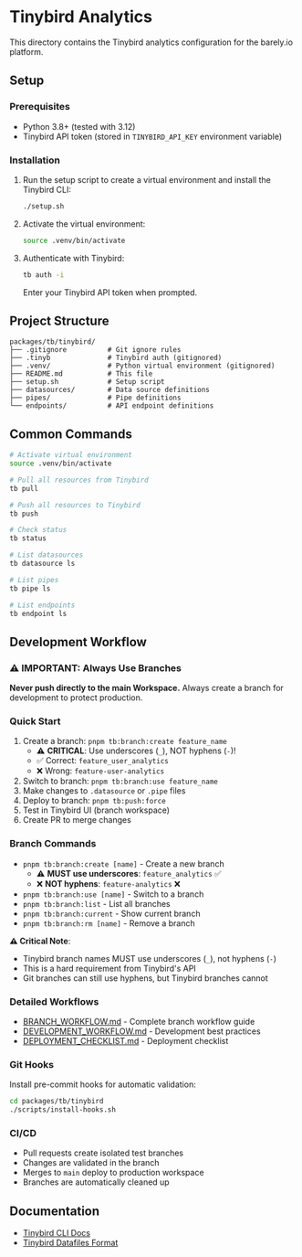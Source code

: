 # Tinybird Analytics

This directory contains the Tinybird analytics configuration for the barely.io platform.

## Setup

### Prerequisites

- Python 3.8+ (tested with 3.12)
- Tinybird API token (stored in `TINYBIRD_API_KEY` environment variable)

### Installation

1. Run the setup script to create a virtual environment and install the Tinybird CLI:

   ```bash
   ./setup.sh
   ```

2. Activate the virtual environment:

   ```bash
   source .venv/bin/activate
   ```

3. Authenticate with Tinybird:
   ```bash
   tb auth -i
   ```
   Enter your Tinybird API token when prompted.

## Project Structure

```
packages/tb/tinybird/
├── .gitignore          # Git ignore rules
├── .tinyb              # Tinybird auth (gitignored)
├── .venv/              # Python virtual environment (gitignored)
├── README.md           # This file
├── setup.sh            # Setup script
├── datasources/        # Data source definitions
├── pipes/              # Pipe definitions
└── endpoints/          # API endpoint definitions
```

## Common Commands

```bash
# Activate virtual environment
source .venv/bin/activate

# Pull all resources from Tinybird
tb pull

# Push all resources to Tinybird
tb push

# Check status
tb status

# List datasources
tb datasource ls

# List pipes
tb pipe ls

# List endpoints
tb endpoint ls
```

## Development Workflow

### ⚠️ IMPORTANT: Always Use Branches

**Never push directly to the main Workspace.** Always create a branch for development to protect production.

### Quick Start

1. Create a branch: `pnpm tb:branch:create feature_name`
   - ⚠️ **CRITICAL**: Use underscores (`_`), NOT hyphens (`-`)!
   - ✅ Correct: `feature_user_analytics`
   - ❌ Wrong: `feature-user-analytics`
2. Switch to branch: `pnpm tb:branch:use feature_name`
3. Make changes to `.datasource` or `.pipe` files
4. Deploy to branch: `pnpm tb:push:force`
5. Test in Tinybird UI (branch workspace)
6. Create PR to merge changes

### Branch Commands

- `pnpm tb:branch:create [name]` - Create a new branch
  - ⚠️ **MUST use underscores**: `feature_analytics` ✅
  - ❌ **NOT hyphens**: `feature-analytics` ❌
- `pnpm tb:branch:use [name]` - Switch to a branch
- `pnpm tb:branch:list` - List all branches
- `pnpm tb:branch:current` - Show current branch
- `pnpm tb:branch:rm [name]` - Remove a branch

**⚠️ Critical Note**:

- Tinybird branch names MUST use underscores (`_`), not hyphens (`-`)
- This is a hard requirement from Tinybird's API
- Git branches can still use hyphens, but Tinybird branches cannot

### Detailed Workflows

- [BRANCH_WORKFLOW.md](./BRANCH_WORKFLOW.md) - Complete branch workflow guide
- [DEVELOPMENT_WORKFLOW.md](./DEVELOPMENT_WORKFLOW.md) - Development best practices
- [DEPLOYMENT_CHECKLIST.md](./DEPLOYMENT_CHECKLIST.md) - Deployment checklist

### Git Hooks

Install pre-commit hooks for automatic validation:

```bash
cd packages/tb/tinybird
./scripts/install-hooks.sh
```

### CI/CD

- Pull requests create isolated test branches
- Changes are validated in the branch
- Merges to `main` deploy to production workspace
- Branches are automatically cleaned up

## Documentation

- [Tinybird CLI Docs](https://www.tinybird.co/docs/cli)
- [Tinybird Datafiles Format](https://www.tinybird.co/docs/cli/datafiles)
